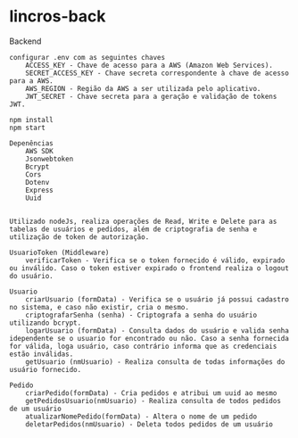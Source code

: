 # lincros-back

Backend		

	configurar .env com as seguintes chaves
		ACCESS_KEY - Chave de acesso para a AWS (Amazon Web Services).
		SECRET_ACCESS_KEY - Chave secreta correspondente à chave de acesso para a AWS.
		AWS_REGION - Região da AWS a ser utilizada pelo aplicativo.
		JWT_SECRET - Chave secreta para a geração e validação de tokens JWT.
	
	npm install
	npm start

	Depenências
		AWS SDK
		Jsonwebtoken
		Bcrypt
		Cors
		Dotenv
		Express
		Uuid

		
	Utilizado nodeJs, realiza operações de Read, Write e Delete para as tabelas de usuários e pedidos, além de criptografia de senha e utilização de token de autorização.

	UsuarioToken (Middleware)
		verificarToken - Verifica se o token fornecido é válido, expirado ou inválido. Caso o token estiver expirado o frontend realiza o logout do usuário.

	Usuario
		criarUsuario (formData) - Verifica se o usuário já possui cadastro no sistema, e caso não existir, cria o mesmo.
		criptografarSenha (senha) - Criptografa a senha do usuário utilizando bcrypt.
		logarUsuario (formData) - Consulta dados do usuário e valida senha idependente se o usuario for encontrado ou não. Caso a senha fornecida for válida, loga usuário, caso contrário informa que as credenciais estão inválidas.
		getUsuario (nmUsuario) - Realiza consulta de todas informações do usuário fornecido.

	Pedido
		criarPedido(formData) - Cria pedidos e atribui um uuid ao mesmo
		getPedidosUsuario(nmUsuario) - Realiza consulta de todos pedidos de um usuário
		atualizarNomePedido(formData) - Altera o nome de um pedido
		deletarPedidos(nmUsuario) - Deleta todos pedidos de um usuário
